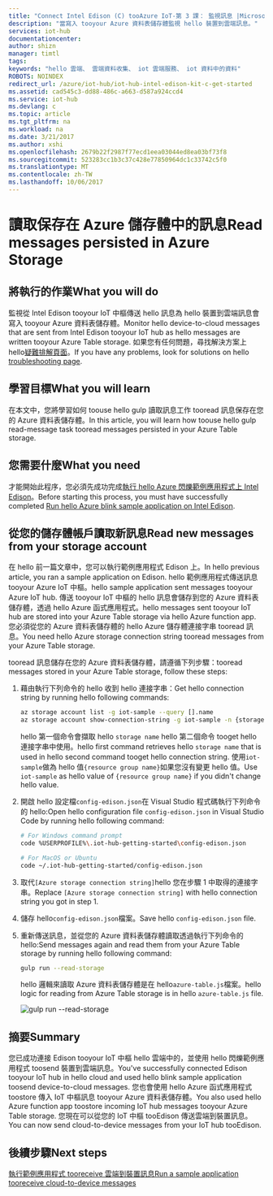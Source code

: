 ```yaml
---
title: "Connect Intel Edison (C) tooAzure IoT-第 3 課： 監視訊息 |Microsoft 文件"
description: "當寫入 tooyour Azure 資料表儲存體監視 hello 裝置到雲端訊息。"
services: iot-hub
documentationcenter: 
author: shizn
manager: timtl
tags: 
keywords: "hello 雲端、 雲端資料收集、 iot 雲端服務、 iot 資料中的資料"
ROBOTS: NOINDEX
redirect_url: /azure/iot-hub/iot-hub-intel-edison-kit-c-get-started
ms.assetid: cad545c3-dd88-486c-a663-d587a924ccd4
ms.service: iot-hub
ms.devlang: c
ms.topic: article
ms.tgt_pltfrm: na
ms.workload: na
ms.date: 3/21/2017
ms.author: xshi
ms.openlocfilehash: 2679b22f2987f77ecd1eea03044ed8ea03bf73f8
ms.sourcegitcommit: 523283cc1b3c37c428e77850964dc1c33742c5f0
ms.translationtype: MT
ms.contentlocale: zh-TW
ms.lasthandoff: 10/06/2017
---
```

# <a name="read-messages-persisted-in-azure-storage"></a><span data-ttu-id="5fd79-104">讀取保存在 Azure 儲存體中的訊息</span><span class="sxs-lookup"><span data-stu-id="5fd79-104">Read messages persisted in Azure Storage</span></span>
## <a name="what-you-will-do"></a><span data-ttu-id="5fd79-105">將執行的作業</span><span class="sxs-lookup"><span data-stu-id="5fd79-105">What you will do</span></span>
<span data-ttu-id="5fd79-106">監視從 Intel Edison tooyour IoT 中樞傳送 hello 訊息為 hello 裝置到雲端訊息會寫入 tooyour Azure 資料表儲存體。</span><span class="sxs-lookup"><span data-stu-id="5fd79-106">Monitor hello device-to-cloud messages that are sent from Intel Edison tooyour IoT hub as hello messages are written tooyour Azure Table storage.</span></span> <span data-ttu-id="5fd79-107">如果您有任何問題，尋找解決方案上 hello[疑難排解頁面][troubleshooting]。</span><span class="sxs-lookup"><span data-stu-id="5fd79-107">If you have any problems, look for solutions on hello [troubleshooting page][troubleshooting].</span></span>

## <a name="what-you-will-learn"></a><span data-ttu-id="5fd79-108">學習目標</span><span class="sxs-lookup"><span data-stu-id="5fd79-108">What you will learn</span></span>
<span data-ttu-id="5fd79-109">在本文中，您將學習如何 toouse hello gulp 讀取訊息工作 tooread 訊息保存在您的 Azure 資料表儲存體。</span><span class="sxs-lookup"><span data-stu-id="5fd79-109">In this article, you will learn how toouse hello gulp read-message task tooread messages persisted in your Azure Table storage.</span></span>

## <a name="what-you-need"></a><span data-ttu-id="5fd79-110">您需要什麼</span><span class="sxs-lookup"><span data-stu-id="5fd79-110">What you need</span></span>
<span data-ttu-id="5fd79-111">才能開始此程序，您必須先成功完成[執行 hello Azure 閃爍範例應用程式上 Intel Edison][run-the-azure-blink-sample-application-on-intel-edison]。</span><span class="sxs-lookup"><span data-stu-id="5fd79-111">Before starting this process, you must have successfully completed [Run hello Azure blink sample application on Intel Edison][run-the-azure-blink-sample-application-on-intel-edison].</span></span>

## <a name="read-new-messages-from-your-storage-account"></a><span data-ttu-id="5fd79-112">從您的儲存體帳戶讀取新訊息</span><span class="sxs-lookup"><span data-stu-id="5fd79-112">Read new messages from your storage account</span></span>
<span data-ttu-id="5fd79-113">在 hello 前一篇文章中，您可以執行範例應用程式 Edison 上。</span><span class="sxs-lookup"><span data-stu-id="5fd79-113">In hello previous article, you ran a sample application on Edison.</span></span> <span data-ttu-id="5fd79-114">hello 範例應用程式傳送訊息 tooyour Azure IoT 中樞。</span><span class="sxs-lookup"><span data-stu-id="5fd79-114">hello sample application sent messages tooyour Azure IoT hub.</span></span> <span data-ttu-id="5fd79-115">傳送 tooyour IoT 中樞的 hello 訊息會儲存到您的 Azure 資料表儲存體，透過 hello Azure 函式應用程式。</span><span class="sxs-lookup"><span data-stu-id="5fd79-115">hello messages sent tooyour IoT hub are stored into your Azure Table storage via hello Azure function app.</span></span> <span data-ttu-id="5fd79-116">您必須從您的 Azure 資料表儲存體的 hello Azure 儲存體連接字串 tooread 訊息。</span><span class="sxs-lookup"><span data-stu-id="5fd79-116">You need hello Azure storage connection string tooread messages from your Azure Table storage.</span></span>

<span data-ttu-id="5fd79-117">tooread 訊息儲存在您的 Azure 資料表儲存體，請遵循下列步驟：</span><span class="sxs-lookup"><span data-stu-id="5fd79-117">tooread messages stored in your Azure Table storage, follow these steps:</span></span>

1. <span data-ttu-id="5fd79-118">藉由執行下列命令的 hello 收到 hello 連接字串：</span><span class="sxs-lookup"><span data-stu-id="5fd79-118">Get hello connection string by running hello following commands:</span></span>

   ```bash
   az storage account list -g iot-sample --query [].name
   az storage account show-connection-string -g iot-sample -n {storage name}
   ```

   <span data-ttu-id="5fd79-119">hello 第一個命令會擷取 hello `storage name` hello 第二個命令 tooget hello 連接字串中使用。</span><span class="sxs-lookup"><span data-stu-id="5fd79-119">hello first command retrieves hello `storage name` that is used in hello second command tooget hello connection string.</span></span> <span data-ttu-id="5fd79-120">使用`iot-sample`做為 hello 值`{resource group name}`如果您沒有變更 hello 值。</span><span class="sxs-lookup"><span data-stu-id="5fd79-120">Use `iot-sample` as hello value of `{resource group name}` if you didn't change hello value.</span></span>
2. <span data-ttu-id="5fd79-121">開啟 hello 設定檔`config-edison.json`在 Visual Studio 程式碼執行下列命令的 hello:</span><span class="sxs-lookup"><span data-stu-id="5fd79-121">Open hello configuration file `config-edison.json` in Visual Studio Code by running hello following command:</span></span>

   ```bash
   # For Windows command prompt
   code %USERPROFILE%\.iot-hub-getting-started\config-edison.json

   # For MacOS or Ubuntu
   code ~/.iot-hub-getting-started/config-edison.json
   ```
3. <span data-ttu-id="5fd79-122">取代`[Azure storage connection string]`hello 您在步驟 1 中取得的連接字串。</span><span class="sxs-lookup"><span data-stu-id="5fd79-122">Replace `[Azure storage connection string]` with hello connection string you got in step 1.</span></span>
4. <span data-ttu-id="5fd79-123">儲存 hello`config-edison.json`檔案。</span><span class="sxs-lookup"><span data-stu-id="5fd79-123">Save hello `config-edison.json` file.</span></span>
5. <span data-ttu-id="5fd79-124">重新傳送訊息，並從您的 Azure 資料表儲存體讀取透過執行下列命令的 hello:</span><span class="sxs-lookup"><span data-stu-id="5fd79-124">Send messages again and read them from your Azure Table storage by running hello following command:</span></span>

   ```bash
   gulp run --read-storage
   ```

   <span data-ttu-id="5fd79-125">hello 邏輯來讀取 Azure 資料表儲存體是在 hello`azure-table.js`檔案。</span><span class="sxs-lookup"><span data-stu-id="5fd79-125">hello logic for reading from Azure Table storage is in hello `azure-table.js` file.</span></span>

   ![gulp run --read-storage][gulp run]

## <a name="summary"></a><span data-ttu-id="5fd79-127">摘要</span><span class="sxs-lookup"><span data-stu-id="5fd79-127">Summary</span></span>
<span data-ttu-id="5fd79-128">您已成功連接 Edison tooyour IoT 中樞 hello 雲端中的，並使用 hello 閃爍範例應用程式 toosend 裝置到雲端訊息。</span><span class="sxs-lookup"><span data-stu-id="5fd79-128">You've successfully connected Edison tooyour IoT hub in hello cloud and used hello blink sample application toosend device-to-cloud messages.</span></span> <span data-ttu-id="5fd79-129">您也會使用 hello Azure 函式應用程式 toostore 傳入 IoT 中樞訊息 tooyour Azure 資料表儲存體。</span><span class="sxs-lookup"><span data-stu-id="5fd79-129">You also used hello Azure function app toostore incoming IoT hub messages tooyour Azure Table storage.</span></span> <span data-ttu-id="5fd79-130">您現在可以從您的 IoT 中樞 tooEdison 傳送雲端到裝置訊息。</span><span class="sxs-lookup"><span data-stu-id="5fd79-130">You can now send cloud-to-device messages from your IoT hub tooEdison.</span></span>

## <a name="next-steps"></a><span data-ttu-id="5fd79-131">後續步驟</span><span class="sxs-lookup"><span data-stu-id="5fd79-131">Next steps</span></span>
<span data-ttu-id="5fd79-132">[執行範例應用程式 tooreceive 雲端到裝置訊息][receive-cloud-to-device-messages]</span><span class="sxs-lookup"><span data-stu-id="5fd79-132">[Run a sample application tooreceive cloud-to-device messages][receive-cloud-to-device-messages]</span></span>
<!-- Images and links -->

[troubleshooting]: iot-hub-intel-edison-kit-c-troubleshooting.md
[run-the-azure-blink-sample-application-on-intel-edison]: iot-hub-intel-edison-kit-c-lesson3-run-azure-blink.md
[gulp run]: media/iot-hub-intel-edison-lessons/lesson3/gulp_read_message_c.png
[receive-cloud-to-device-messages]: iot-hub-intel-edison-kit-c-lesson4-send-cloud-to-device-messages.md